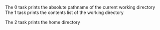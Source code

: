 The 0 task prints the absolute pathname of the current working directory
The 1 task prints the contents list of the working directory

The 2 task prints the home directory
